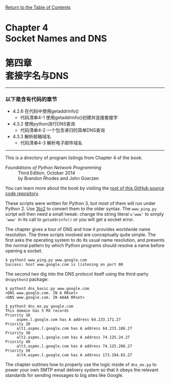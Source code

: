 [Return to the Table of Contents](https://github.com/brandon-rhodes/fopnp#readme)

# Chapter 4<br>Socket Names and DNS
# 第四章<br>套接字名与DNS
---
### 以下是含有代码的章节
* 4.2.6 在代码中使用getaddrinfo()
     * 代码清单4-1 使用getaddrinfo()创建并连接套接字  
* 4.3.2 使用python进行DNS查询
     * 代码清单4-2 一个包含递归的简单DNS查询
* 4.3.3 解析邮箱域名
     * 代码清单4-3 解析电子邮件域名  
---     
This is a directory of program listings from Chapter 4 of the book:

<dl>
<dt><i>Foundations of Python Network Programming</i></dt>
<dd>
Third Edition, October 2014<br>
by Brandon Rhodes and John Goerzen
</dd>
</dl>

You can learn more about the book by visiting the
[root of this GitHub source code repository](https://github.com/brandon-rhodes/fopnp#readme).

These scripts were written for Python 3, but most of them will run under
Python 2.  Use [3to2](https://pypi.python.org/pypi/3to2) to convert them
to the older syntax.  The `www_ping.py` script will then need a small
tweak: change the string literal `u'www'` to simply `'www'` in its call
to `getaddrinfo()` or you will get a socket error.

The chapter gives a tour of DNS and how it provides worldwide name
resolution.  The three scripts involved are conceptually quite simple.
The first asks the operating system to do its usual name resolution, and
presents the normal pattern by which Python programs should resolve a
name before opening a socket.

```
$ python3 www_ping.py www.google.com
Success: host www.google.com is listening on port 80
```

The second two dig into the DNS protocol itself using the third-party
`dnspython3` package:

```
$ python3 dns_basic.py www.google.com
<DNS www.google.com. IN A RRset>
<DNS www.google.com. IN AAAA RRset>
```

```
$ python3 dns_mx.py google.com
This domain has 5 MX records
Priority 10
     aspmx.l.google.com has A address 64.233.171.27
Priority 20
     alt1.aspmx.l.google.com has A address 64.233.186.27
Priority 30
     alt2.aspmx.l.google.com has A address 74.125.24.27
Priority 40
     alt3.aspmx.l.google.com has A address 74.125.206.27
Priority 50
     alt4.aspmx.l.google.com has A address 173.194.65.27
```

The chapter outlines how to properly use the logic inside of `dns_mx.py`
to power your own SMTP email delivery system so that it obeys the
relevant standards for sending messages to big sites like Google.
